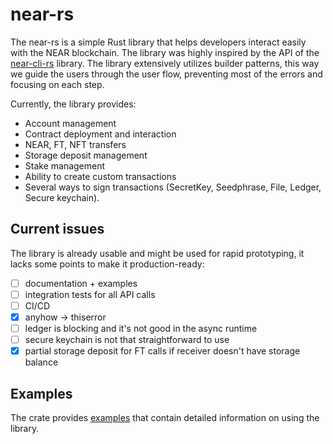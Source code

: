 # near-rs
The near-rs is a simple Rust library that helps developers interact easily with the NEAR blockchain. The library was highly inspired by the API of the [near-cli-rs](https://github.com/near/near-cli-rs) library. The library extensively utilizes builder patterns, this way we guide the users through the user flow, preventing most of the errors and focusing on each step.

Currently, the library provides:
* Account management
* Contract deployment and interaction
* NEAR, FT, NFT transfers
* Storage deposit management
* Stake management
* Ability to create custom transactions
* Several ways to sign transactions (SecretKey, Seedphrase, File, Ledger, Secure keychain).

## Current issues

The library is already usable and might be used for rapid prototyping, it lacks some points to make it production-ready:
- [ ] documentation + examples
- [ ] integration tests for all API calls
- [ ] CI/CD
- [x] anyhow -> thiserror
- [ ] ledger is blocking and it's not good in the async runtime
- [ ] secure keychain is not that straightforward to use
- [x] partial storage deposit for FT calls if receiver doesn't have storage balance

## Examples
The crate provides [examples](./examples/) that contain detailed information on using the library.
 